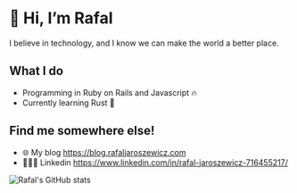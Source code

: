 # 👋 Hi, I’m Rafal
I believe in technology, and I know we can make the world a better place.
## What I do
- Programming in Ruby on Rails and Javascript 🔥
- Currently learning Rust 🦀 
## Find me somewhere else!
- 🌐 My blog https://blog.rafaljaroszewicz.com
- 🙎🏻‍♂️ Linkedin https://www.linkedin.com/in/rafal-jaroszewicz-716455217/


![Rafal's GitHub stats](https://github-readme-stats.vercel.app/api?username=marelons1337&show_icons=true&theme=radical)


<!---
marelons1337/marelons1337 is a ✨ special ✨ repository because its `README.md` (this file) appears on your GitHub profile.
You can click the Preview link to take a look at your changes.
--->
